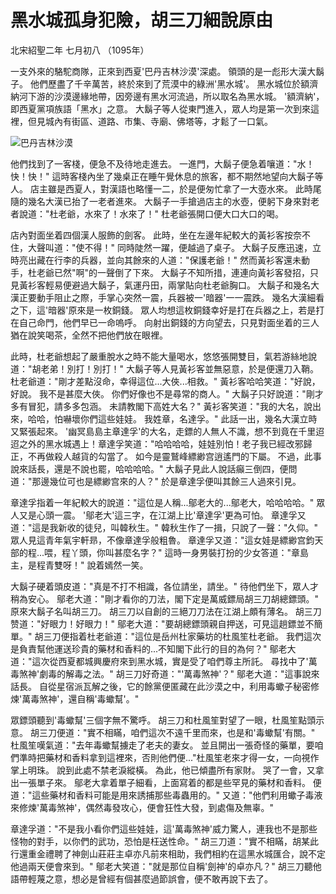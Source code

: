 # 黑水城孤身犯險，胡三刀細說原由

北宋紹聖二年 七月初八 （1095年）

一支外來的駱駝商隊，正來到西夏'巴丹吉林沙漠'深處。 領頭的是一彪形大漢大鬍子。 他們歷盡了千辛萬苦，終於來到了荒漠中的綠洲'黑水城'。 黑水城位於額濟納河下游的沙漠邊緣地帶，因旁邊有黑水河流過，所以取名為黑水城。 '額濟納'，即西夏黨項族語「黑水」之意。 大鬍子等人從東門進入，眾人均是第一次到來這裡，但見城內有街區、道路、市集、寺廟、佛塔等，才鬆了一口氣。

![巴丹吉林沙漠](https://cdn.pixabay.com/photo/2014/12/30/17/43/badain-jaran-desert-depths-of-the-lake-584200_960_720.jpg)

他們找到了一客棧，便急不及待地走進去。 一進門，大鬍子便急着嚷道："水！快！快！" 這時客棧內坐了幾桌正在睡午覺休息的旅客，都不期然地望向大鬍子等人。 店主雖是西夏人，對漢語也略懂一二，於是便匆忙拿了一大壺水來。 此時尾隨的幾名大漢已抬了一老者進來。 大鬍子一手搶過店主的水壺，便躬下身來對老者說道："杜老爺，水來了！水來了！" 杜老爺張開口便大口大口的喝。

店內對面坐着四個漢人服飾的劍客。 此時，坐在左邊年紀較大的黃衫客按奈不住，大聲叫道："使不得！" 同時陡然一躍，便越過了桌子。 大鬍子反應迅速，立時亮出藏在行李的兵器，並向其餘來的人道："保護老爺！" 然而黃衫客還未動手，杜老爺已然"啊"的一聲倒了下來。 大鬍子不知所措，連連向黃衫客發招，只見黃衫客輕易便避過大鬍子，氣運丹田，兩掌貼向杜老爺胸口。 大鬍子和幾名大漢正要動手阻止之際，手掌心突然一震，兵器被一'暗器'一一震跌。 幾名大漢細看之下，這'暗器'原來是一枚銅錢。 眾人均想這枚銅錢幸好是打在兵器之上，若是打在自己命門，他們早已一命嗚呼。 向射出銅錢的方向望去，只見對面坐着的三人猶在說笑喝茶，全然不把他們放在眼裡。

此時，杜老爺想起了嚴重脫水之時不能大量喝水，悠悠張開雙目，氣若游絲地說道："胡老弟！別打！別打！" 大鬍子等人見黃衫客並無惡意，於是便還刀入鞘。 杜老爺道："剛才差點沒命，幸得這位...大俠...相救。" 黃衫客哈哈笑道："好說，好說。 我不是甚麼大俠。 你們好像也不是尋常的商人。" 大鬍子只好說道："剛才多有冒犯，請多多包涵。 未請教閣下高姓大名？" 黃衫客笑道："我的大名，說出來，哈哈，怕嚇壞你們這些娃娃。 我姓章，名達孚。" 此話一出，幾名大漢立時又緊張起來。 '幽冥島島主章達孚'的大名，走鏢的人無人不識，想不到竟在千里迢迢之外的黑水城遇上！章達孚笑道："哈哈哈哈，娃娃別怕！老子我已經改邪歸正，不再做殺人越貨的勾當了。 如今是靈鷲峰縹緲宫逍遙門的下屬。 不過，此事說來話長，還是不說也罷，哈哈哈哈。" 大鬍子見此人說話癲三倒四，便問道："那邊幾位可也是縹緲宫來的人？" 於是章達孚便叫其餘三人過來引見。

章達孚指着一年紀較大的說道："這位是人稱...鄔老大的...鄔老大，哈哈哈哈。" 眾人又是心頭一震。 '鄔老大'這三字，在江湖上比'章達孚'更為可怕。 章達孚又道："這是我新收的徒兒，叫韓秋生。" 韓秋生作了一揖，只說了一聲："久仰。" 眾人見這青年氣宇軒昻，不像章達孚般粗魯。 章達孚又道："這女娃是縹緲宫鈞天部的程...喂，程丫頭，你叫甚麼名字？" 這時一身男裝打扮的少女答道："章島主，是程青雙呀！" 說着嫣然一笑。

大鬍子硬着頭皮道："真是不打不相識，各位請坐，請坐。" 待他們坐下，眾人才稍為安心。 鄔老大道："剛才看你的刀法，閣下定是萬威鏢局胡三刀胡總鏢頭。" 原來大鬍子名叫胡三刀。 胡三刀以自創的三絕刀刀法在江湖上頗有薄名。 胡三刀赞道："好眼力！好眼力！" 鄔老大道："要胡總鏢頭親自押送，可見這趟鏢並不簡單。" 胡三刀便指着杜老爺道："這位是岳州杜家藥坊的杜風笙杜老爺。 我們這次是負責幫他運送珍貴的藥材和香料的...不知閣下此行的目的為何？" 鄔老大道："這次從西夏都城興慶府來到黑水城，實是受了咱們尊主所託。 尋找中了'萬毒煞神'劇毒的解毒之法。" 胡三刀好奇道："'萬毒煞神'？" 鄔老大道："這事說來話長。 自從星宿派瓦解之後，它的餘黨便匿藏在此沙漠之中，利用毒蠍子秘密修煉'萬毒煞神'，還自稱'毒蠍幫'。"

眾鏢頭聽到'毒蠍幫'三個字無不驚呼。 胡三刀和杜風笙對望了一眼，杜風笙點頭示意。 胡三刀便道："實不相瞞，咱們這次不遠千里而來，也是和'毒蠍幫'有關。" 杜風笙嘆氣道："去年毒蠍幫擄走了老夫的妻女。 並且開出一張奇怪的藥單，要咱們準時把藥材和香料拿到這裡來，否則他們便..."杜風笙老來才得一女，一向視作掌上明珠。 說到此處不禁老淚縱橫。 為此，他已傾盡所有家財。 哭了一會，又拿出一張單子來。 鄔老大拿着單子細看，上面寫着的都是些罕見的藥材和香料。 便道："這些藥材和香料可能是用來誘捕那些毒蟲用的。" 又道："他們利用蠍子毒液來修煉'萬毒煞神'，偶然毒發攻心，便會狂性大發，到處傷及無辜。"

章達孚道："不是我小看你們這些娃娃，這'萬毒煞神'威力驚人，連我也不是那些怪物的對手，以你們的武功，恐怕是枉送性命。" 胡三刀道："實不相瞞，胡某此行還重金禮聘了神劍山莊莊主卓亦凡前來相助，我們相約在這黑水城匯合，說不定他過兩天便會來到。" 鄔老大笑道："就是那位自稱'劍神'的卓亦凡？" 胡三刀聽他語帶輕蔑之意，想必是曾經有個甚麼過節誤會，便不敢再說下去了。
